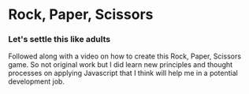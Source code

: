 # Rock, Paper, Scissors

### Let's settle this like adults

Followed along with a video on how to create this Rock, Paper, Scissors game. So not original work but I did learn new principles and thought processes on applying Javascript that I think will help me in a potential development job.
